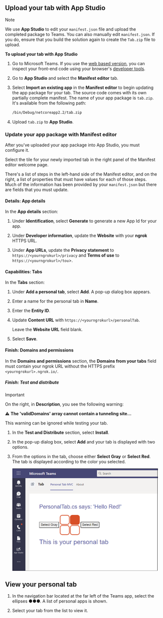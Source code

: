 ## Upload your tab with App Studio

>[!NOTE]
> We use **App Studio** to edit your `manifest.json` file and upload the completed package to Teams. You can also manually edit `manifest.json`. If you do, ensure that you build the solution again to create the `Tab.zip` file to upload.

**To upload your tab with App Studio**

1. Go to Microsoft Teams. If you use the [web based version](https://teams.microsoft.com), you can inspect your front-end code using your browser's [developer tools](~/tabs/how-to/developer-tools.md).

1. Go to **App Studio** and select the **Manifest editor** tab.

1. Select **Import an existing app** in the **Manifest editor** to begin updating the app package for your tab. The source code comes with its own partially complete manifest. The name of your app package is `tab.zip`. It's available from the following path:

    ```bash
    /bin/Debug/netcoreapp2.2/tab.zip
    ```

1. Upload `tab.zip` to **App Studio**.

### Update your app package with Manifest editor

After you've uploaded your app package into App Studio, you must configure it.

Select the tile for your newly imported tab in the right panel of the Manifest editor welcome page.

There's a list of steps in the left-hand side of the Manifest editor, and on the right, a list of properties that must have values for each of those steps. Much of the information has been provided by your `manifest.json` but there are fields that you must update.

#### Details: App details

In the **App details** section:

1. Under **Identification**, select **Generate** to generate a new App Id for your app.

1. Under **Developer information**, update the **Website** with your **ngrok** HTTPS URL.

1. Under **App URLs**, update the **Privacy statement** to `https://<yourngrokurl>/privacy` and **Terms of use** to `https://<yourngrokurl>/tou`>.

#### Capabilities: Tabs

In the **Tabs** section:

1. Under **Add a personal tab**, select **Add**. A pop-up dialog box appears.

1. Enter a name for the personal tab in **Name**.

1. Enter the **Entity ID**.

1. Update **Content URL** with `https://<yourngrokurl>/personalTab`.

    Leave the **Website URL** field blank.

1. Select **Save**.

#### Finish: Domains and permissions

In the **Domains and permissions** section, the **Domains from your tabs** field must contain your ngrok URL without the HTTPS prefix `<yourngrokurl>.ngrok.io/`.

##### Finish: Test and distribute

>[!IMPORTANT]
> On the right, in **Description**, you see the following warning:
>
> &#9888; **The 'validDomains' array cannot contain a tunneling site...**
>
>This warning can be ignored while testing your tab.

1. In the **Test and Distribute** section, select **Install**.

1. In the pop-up dialog box, select **Add** and your tab is displayed with two options.

1. From the options in the tab, choose either **Select Gray** or **Select Red**. The tab is displayed according to the color you selected.
 
    ![Personal tab ASPNETMVC uploaded](../../assets/images/tab-images/personaltabaspnetmvcuploaded.png)

## View your personal tab

1. In the navigation bar located at the far left of the Teams app, select the ellipses &#x25CF;&#x25CF;&#x25CF;. A list of personal apps is shown.

1. Select your tab from the list to view it.
